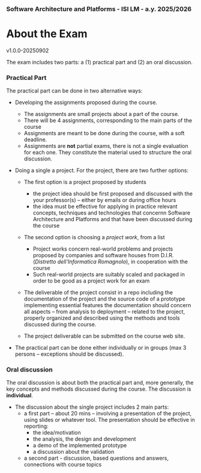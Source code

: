 ### Software Architecture and Platforms - ISI LM - a.y. 2025/2026

# About the Exam
	
v1.0.0-20250902

The exam includes two parts: a (1) practical part and (2) an oral discussion. 

### Practical Part

The practical part can be done in two alternative ways:

- Developing the assignments proposed during the course. 
  - The assignments are small projects about a part of the course. 
  - There will be 4 assignments, corresponding to the main parts of the course
  - Assignments are meant to be done during the course, with a soft deadline. 
  - Assignments are **not** partial exams, there is not a single evaluation for each one. They constitute the material used to structure the oral discussion.

- Doing a single a project. For the project, there are two further options:
  - The first option is a project proposed by students
    - the project idea should be first proposed and discussed with the your professor(s) – either by emails or during office hours
    - the idea must be effective for applying in practice relevant concepts, techniques and technologies that concernn Software Architecture and Platforms and that have been discussed during the course 
  - The second option is choosing a *project work*, from a list
    - Project works concern real-world problems and projects proposed by companies and software houses from D.I.R. (*Distretto dell'Informatica Romagnolo*), in cooperation with the course 
    - Such real-world projects are suitably scaled and packaged in order to be good as a project work for an exam
  - The deliverable of the project consist in a repo including the documentation of the project and the source code of a prototype implementing essential features the documentation should concern all aspects – from analysis to deployment – related to the project, properly organized and described using the methods and tools discussed during the course.

  - The project deliverable can be submitted on the course web site.

- The practical part can be done either individually or in groups (max 3 persons – exceptions should be discussed).

### Oral discussion

The oral discussion is about both the practical part and, more generally, the key concepts and methods discussed during the course. The discussion is **individual**.

- The discussion about the single project includes 2 main parts:
  - a first part – about 20 mins – involving a presentation of the project, using slides or whatever tool. The presentation should be effective in reporting:
    - the idea/motivation
    - the analysis, the design and development 
    - a demo of the implemented prototype
    - a discussion about the validation 
  - a second part - discussion, based questions and answers, connections with course topics

